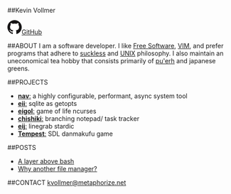 <meta name="viewport" content="width=device-width, initial-scale=1">
<title>Metaphorize</title>
<link rel="shortcut icon" type="image/png" href="favicon.png"/>
<link rel="stylesheet" href="css/base.css">

##Kevin Vollmer

![](github.png)[GitHub](https://github.com/jollywho)

##ABOUT
I am a software developer.
I like [Free Software](https://www.gnu.org/philosophy/free-sw.html), [VIM](http://www.vim.org/), and prefer programs that adhere to [suckless](http://suckless.org/philosophy) and [UNIX](http://www.catb.org/esr/writings/taoup/html/) philosophy. I also maintain an uneconomical tea hobby that consists primarily of [pu'erh](http://teadb.org/puerh-compendium/) and japanese greens.

##PROJECTS
+ [**nav**:](https://github.com/jollywho/nav)
a highly configurable, performant, async system tool
+ [**eii**:](https://github.com/jollywho/eii)
sqlite as getopts
+ [**eigol**:](https://github.com/jollywho/eigol)
game of life ncurses
+ [**chishiki**:](https://github.com/jollywho/chishiki)
branching notepad/ task tracker
+ [**eij**:](https://github.com/jollywho/eij)
linegrab stardic
+ [**Tempest**:](https://github.com/jollywho/Tempest)
SDL danmakufu game

##POSTS
+ [A layer above bash]()
+ [Why another file manager?](posts/Why-another-filemanager)

##CONTACT
[kvollmer@metaphorize.net](mailto:kvollmer@metaphorize.net)
